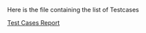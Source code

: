 Here is the file containing the list of Testcases 

[Test Cases Report](https://docs.google.com/spreadsheets/d/1NvQTSnrOl0DpNM0-Mo5LroEYHQbiITbxdff8FT6MjA8/edit?usp=sharing)
